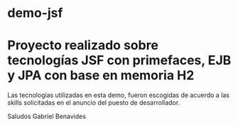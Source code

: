 # demo-jsf
# Proyecto realizado sobre tecnologías JSF con primefaces, EJB y JPA con base en memoria H2

Las tecnologías utilizadas en esta demo, fueron escogidas de acuerdo a las skills solicitadas en el anuncio del puesto de desarrollador.

Saludos 
Gabriel Benavides
